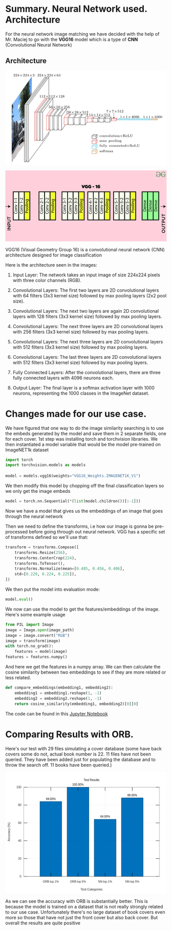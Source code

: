 # Summary. Neural Network used. Architecture 

For the neural network image matching we have decided with the help of Mr. Maciej to go with the **VGG16** model which is a type of **CNN** (Convolutional Neural Network)

## Architecture
![Architecture](images/Pasted%20image%2020240121133607.png)

![Architecture](images/Pasted%20image%2020240121133620.png)

  
VGG16 (Visual Geometry Group 16) is a convolutional neural network (CNN) architecture designed for image classification

Here is the architecture seen in the images:

1. Input Layer: The network takes an input image of size 224x224 pixels with three color channels (RGB).
    
2. Convolutional Layers: The first two layers are 2D convolutional layers with 64 filters (3x3 kernel size) followed by max pooling layers (2x2 pool size).
    
3. Convolutional Layers: The next two layers are again 2D convolutional layers with 128 filters (3x3 kernel size) followed by max pooling layers.
    
4. Convolutional Layers: The next three layers are 2D convolutional layers with 256 filters (3x3 kernel size) followed by max pooling layers.
    
5. Convolutional Layers: The next three layers are 2D convolutional layers with 512 filters (3x3 kernel size) followed by max pooling layers.
    
6. Convolutional Layers: The last three layers are 2D convolutional layers with 512 filters (3x3 kernel size) followed by max pooling layers.
    
7. Fully Connected Layers: After the convolutional layers, there are three fully connected layers with 4096 neurons each.
    
8. Output Layer: The final layer is a softmax activation layer with 1000 neurons, representing the 1000 classes in the ImageNet dataset.

# Changes made for our use case.
We have figured that one way to do the image similarity searching is to use the embeds generated by the model and save them in 2 separate fields, one for each cover.
1st step was installing torch and torchvision libraries. We then instantiated a model variable that would be the model pre-trained on ImageNET1k dataset
```python
import torch
import torchvision.models as models

model = models.vgg16(weights="VGG16_Weights.IMAGENET1K_V1")
```

We then modify this model by chopping off the final classification layers so we only get the image embeds

```python
model = torch.nn.Sequential(*(list(model.children())[:-1]))
```

Now we have a model that gives us the embeddings of an image that goes through the neural network

Then we need to define the transforms, i.e how our image is gonna be pre-processed before going through out neural network. VGG has a specific set of transforms defined so we'll use that:

```python
transform = transforms.Compose([
	transforms.Resize(256),
	transforms.CenterCrop(224),
	transforms.ToTensor(),
	transforms.Normalize(mean=[0.485, 0.456, 0.406],
	std=[0.229, 0.224, 0.225]),
])
```

We then put the model into evaluation mode:

```python
model.eval()
```

We now can use the model to get the features/embeddings of the image. Here's some example usage

```python
from PIL import Image
image = Image.open(image_path)
image = image.convert("RGB")
image = transform(image)
with torch.no_grad():
	features = model(image)
features = features.numpy()
```

And here we get the features in a numpy array. We can then calculate the cosine similarity between two embeddings to see if they are more related or less related.

```python
def compare_embeddings(embedding1, embedding2):
	embedding1 = embedding1.reshape(1, -1)
	embedding2 = embedding2.reshape(1, -1)
	return cosine_similarity(embedding1, embedding2)[0][0]
```

The code can be found in this [Jupyter Notebook](https://colab.research.google.com/drive/1doAkSBdE_LSUDljsIb7zh3H4694spXEM?usp=sharing)

# Comparing Results with ORB.
Here's our test with 29 files simulating a cover database (some have back covers some do not, actual book number is 22. 11 files have not been queried. They have been added just for populating the database and to throw the search off. 11 books have been queried.)

![Results](images/octave-online-line-30.png)

As we can see the accuracy with ORB is substantially better. This is because the model is trained on a dataset that is not really strongly related to our use case. Unfortunately there's no large dataset of book covers even more so those that have not just the front cover but also back cover. But overall the results are quite positive